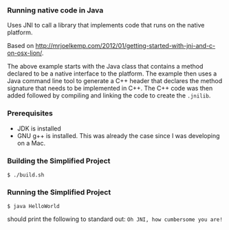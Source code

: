 ### Running native code in Java
Uses JNI to call a library that implements code that runs on the native platform.

Based on http://mrjoelkemp.com/2012/01/getting-started-with-jni-and-c-on-osx-lion/.

The above example starts with the Java class that contains a method declared to be
a native interface to the platform. The example then uses a Java command line tool
to generate a C++ header that declares the method signature that needs to be
implemented in C++. The C++ code was then added followed by compiling and linking
the code to create the `.jnilib`.


### Prerequisites
* JDK is installed
* GNU g++ is installed. This was already the case since I was developing on a Mac.


### Building the Simplified Project
    $ ./build.sh


### Running the Simplified Project
    $ java HelloWorld

should print the following to standard out: `Oh JNI, how cumbersome you are!`
